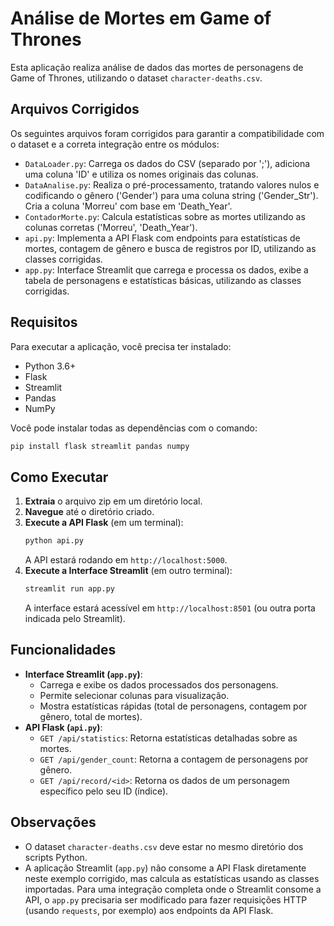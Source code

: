# Análise de Mortes em Game of Thrones 

Esta aplicação realiza análise de dados das mortes de personagens de Game of Thrones, utilizando o dataset `character-deaths.csv`.

## Arquivos Corrigidos

Os seguintes arquivos foram corrigidos para garantir a compatibilidade com o dataset e a correta integração entre os módulos:

- `DataLoader.py`: Carrega os dados do CSV (separado por ';'), adiciona uma coluna 'ID' e utiliza os nomes originais das colunas.
- `DataAnalise.py`: Realiza o pré-processamento, tratando valores nulos e codificando o gênero ('Gender') para uma coluna string ('Gender_Str'). Cria a coluna 'Morreu' com base em 'Death_Year'.
- `ContadorMorte.py`: Calcula estatísticas sobre as mortes utilizando as colunas corretas ('Morreu', 'Death_Year').
- `api.py`: Implementa a API Flask com endpoints para estatísticas de mortes, contagem de gênero e busca de registros por ID, utilizando as classes corrigidas.
- `app.py`: Interface Streamlit que carrega e processa os dados, exibe a tabela de personagens e estatísticas básicas, utilizando as classes corrigidas.

## Requisitos

Para executar a aplicação, você precisa ter instalado:

- Python 3.6+
- Flask
- Streamlit
- Pandas
- NumPy

Você pode instalar todas as dependências com o comando:

```bash
pip install flask streamlit pandas numpy
```

## Como Executar

1.  **Extraia** o arquivo zip em um diretório local.
2.  **Navegue** até o diretório criado.
3.  **Execute a API Flask** (em um terminal):
    ```bash
    python api.py
    ```
    A API estará rodando em `http://localhost:5000`.
4.  **Execute a Interface Streamlit** (em outro terminal):
    ```bash
    streamlit run app.py
    ```
    A interface estará acessível em `http://localhost:8501` (ou outra porta indicada pelo Streamlit).

## Funcionalidades

- **Interface Streamlit (`app.py`)**: 
    - Carrega e exibe os dados processados dos personagens.
    - Permite selecionar colunas para visualização.
    - Mostra estatísticas rápidas (total de personagens, contagem por gênero, total de mortes).
- **API Flask (`api.py`)**:
    - `GET /api/statistics`: Retorna estatísticas detalhadas sobre as mortes.
    - `GET /api/gender_count`: Retorna a contagem de personagens por gênero.
    - `GET /api/record/<id>`: Retorna os dados de um personagem específico pelo seu ID (índice).

## Observações

- O dataset `character-deaths.csv` deve estar no mesmo diretório dos scripts Python.
- A aplicação Streamlit (`app.py`) não consome a API Flask diretamente neste exemplo corrigido, mas calcula as estatísticas usando as classes importadas. Para uma integração completa onde o Streamlit consome a API, o `app.py` precisaria ser modificado para fazer requisições HTTP (usando `requests`, por exemplo) aos endpoints da API Flask.

